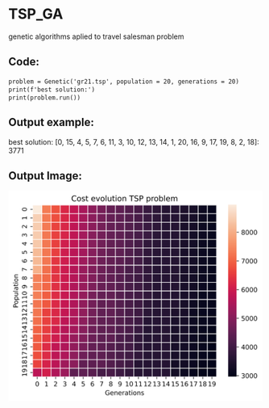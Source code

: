 # TSP_GA
genetic algorithms aplied to travel salesman problem

## Code:
~~~
problem = Genetic('gr21.tsp', population = 20, generations = 20)
print(f'best solution:')
print(problem.run())
~~~

## Output example:
best solution:
[0, 15, 4, 5, 7, 6, 11, 3, 10, 12, 13, 14, 1, 20, 16, 9, 17, 19, 8, 2, 18]: 3771

## Output Image:
![Generations Heatmap](https://github.com/danieluseche/TSP_GA/blob/main/evolution.svg)
